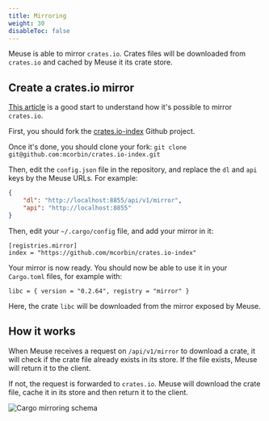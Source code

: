 ```yaml
---
title: Mirroring
weight: 30
disableToc: false
---
```


Meuse is able to mirror `crates.io`. Crates files will be downloaded from `crates.io` and cached by Meuse it its crate store.

## Create a crates.io mirror

[This article](https://gmjosack.github.io/posts/dissecting-cratesio-minimum-mirror/) is a good start to understand how it's possible to mirror `crates.io`.

First, you should fork the [crates.io-index](https://github.com/rust-lang/crates.io-index) Github project.

Once it's done, you should clone your fork: `git clone git@github.com:mcorbin/crates.io-index.git`

Then, edit the `config.json` file in the repository, and replace the `dl` and `api` keys by the Meuse URLs. For example:

```json
{
    "dl": "http://localhost:8855/api/v1/mirror",
    "api": "http://localhost:8855"
}
```

Then, edit your `~/.cargo/config` file, and add your mirror in it:

```
[registries.mirror]
index = "https://github.com/mcorbin/crates.io-index"
```

Your mirror is now ready. You should now be able to use it in your `Cargo.toml` files, for example with:

```
libc = { version = "0.2.64", registry = "mirror" }
```

Here, the crate `libc` will be downloaded from the mirror exposed by Meuse.

## How it works

When Meuse receives a request on `/api/v1/mirror` to download a crate, it will check if the crate file already exists in its store. If the file exists, Meuse will return it to the client.

If not, the request is forwarded to `crates.io`. Meuse will download the crate file, cache it in its store and then return it to the client.

![Cargo mirroring schema](/cargo_mirror1.jpg)


